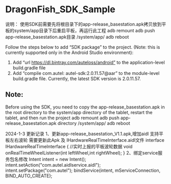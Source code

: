 # DragonFish_SDK_Sample

说明：
使用SDK前需要先将根目录下的app-release_basestation.apk拷贝放到平板的system/app目录下后重启平板，再运行此工程
adb remount
adb push app-release_basestation.apk目录 /system/app/
adb reboot


Follow the steps below to add “SDK package” to the project. (Note: this is currently supported only in the Android Studio environment):
1. Add “url https://dl.bintray.com/auteloss/android” to the application-level build.gradle file
2. Add “compile com.autel: autel-sdk:2.0.11.57@aar” to the module-level build.gradle file. Currently, the latest SDK version is 2.0.11.57.

## Note:
Before using the SDK, you need to copy the app-release_basestation.apk in the root directory to the system/app directory of the tablet,
restart the tablet, and then run the project
adb remount
adb push app-release_basestation.apk    directory /system/app/
adb reboot

2024-1-3 更新记录
1、更新app-release_basestation_V1.1.apk,增加aidl 支持平板左右波轮  需要更新此Apk 及 IHardwareRealTimeInterface.aidl文件
interface IHardwareRealTimeInterface {
//实时上报的平板波轮数据
void onRealTimeWheelListener(int leftWheel,int rightWheel);
}
2、绑定service服务包名修改
Intent intent = new Intent();
intent.setAction("com.autel.aidlservice.aidl");
intent.setPackage("com.autel");
bindService(intent, mServiceConnection, BIND_AUTO_CREATE);
